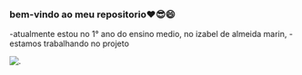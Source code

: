 ### bem-vindo ao meu repositorio❤😎😄

-atualmente estou no 1° ano do ensino medio, no izabel de almeida marin,
-estamos trabalhando no projeto 


![.](https://media1.tenor.com/m/Cih6xCgOHxMAAAAC/dancing-cat-dance.gif)
